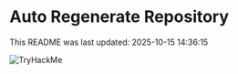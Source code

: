 # Auto Regenerate Repository

This README was last updated: 2025-10-15 14:36:15

 ![TryHackMe](https://tryhackme.com/badge/533634)